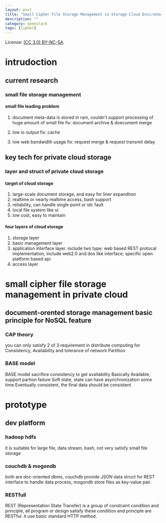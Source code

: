 ```yaml
---
layout: post
title: "Small Cipher File Storage Management in Storage Cloud Environment"
description: ""
category: openstack
tags: [cipher]
---
```


License: [(CC 3.0) BY-NC-SA](http://creativecommons.org/licenses/by-nc-sa/3.0/)

# intrudoction

## current research

### small file storage management

#### small file leading problem

1. document meta-data is stored in ram, couldn't support processing of huge amount of small file
fix: document archive & doecument merge

2. low io output
fix: cache

3. low web bandwidth usage
fix: request merge & request transmit delay

## key tech for private cloud storage

### layer and struct of private cloud storage

#### target of cloud storage

1. large-scale document storage, and easy for liner expandtion
2. realtime or nearly realtime access, bash support
3. reliability, can handle single point or idc fault
4. local file system like ui
5. low cost, easy to maintain

#### four layers of cloud storage

1. storage layer
2. basic management layer
3. application interface layer. include two type: web based REST protocal implementation, include web2.0 and dos like interface; specific open platform based api
4. access layer

# small cipher file storage management in private cloud

## document-orented storage management basic principle for NoSQL feature

### CAP theory

you can only satisfy 2 of 3 requirement in distribute computing for
Consistency, Availability and tolerance of network Partition

### BASE model

  BASE model sacrifice consistency to get availability
  Basically Available, support partion failure
  Soft state, state can have asynchronization some time
  Eventually consistent, the final data should be consistent
# prototype

## dev platform

### hadoop hdfs
  it is suitable for large file, data stream, bash, not very satisfy
  small file storage

### couchdb & mogondb
  both are doc-oriented dbms, couchdb provide JSON data struct for
  REST interface to handle data process, mogondb store files as
  key-value pair.

### RESTfull
  REST (Representation State Transfer) is a group of constraint
  condition and principle, all program or design satisfy these
  condition and principle are RESTful. it use basic standard HTTP
  method.

